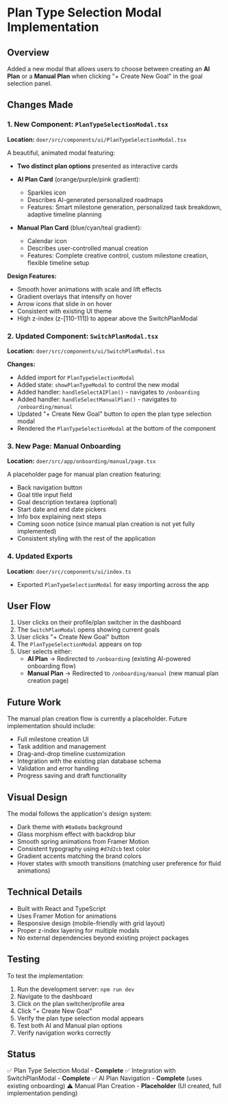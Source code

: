 # Plan Type Selection Modal Implementation

## Overview
Added a new modal that allows users to choose between creating an **AI Plan** or a **Manual Plan** when clicking "+ Create New Goal" in the goal selection panel.

## Changes Made

### 1. New Component: `PlanTypeSelectionModal.tsx`
**Location:** `doer/src/components/ui/PlanTypeSelectionModal.tsx`

A beautiful, animated modal featuring:
- **Two distinct plan options** presented as interactive cards
- **AI Plan Card** (orange/purple/pink gradient):
  - Sparkles icon
  - Describes AI-generated personalized roadmaps
  - Features: Smart milestone generation, personalized task breakdown, adaptive timeline planning
  
- **Manual Plan Card** (blue/cyan/teal gradient):
  - Calendar icon
  - Describes user-controlled manual creation
  - Features: Complete creative control, custom milestone creation, flexible timeline setup

**Design Features:**
- Smooth hover animations with scale and lift effects
- Gradient overlays that intensify on hover
- Arrow icons that slide in on hover
- Consistent with existing UI theme
- High z-index (z-[110-111]) to appear above the SwitchPlanModal

### 2. Updated Component: `SwitchPlanModal.tsx`
**Location:** `doer/src/components/ui/SwitchPlanModal.tsx`

**Changes:**
- Added import for `PlanTypeSelectionModal`
- Added state: `showPlanTypeModal` to control the new modal
- Added handler: `handleSelectAIPlan()` - navigates to `/onboarding`
- Added handler: `handleSelectManualPlan()` - navigates to `/onboarding/manual`
- Updated "+ Create New Goal" button to open the plan type selection modal
- Rendered the `PlanTypeSelectionModal` at the bottom of the component

### 3. New Page: Manual Onboarding
**Location:** `doer/src/app/onboarding/manual/page.tsx`

A placeholder page for manual plan creation featuring:
- Back navigation button
- Goal title input field
- Goal description textarea (optional)
- Start date and end date pickers
- Info box explaining next steps
- Coming soon notice (since manual plan creation is not yet fully implemented)
- Consistent styling with the rest of the application

### 4. Updated Exports
**Location:** `doer/src/components/ui/index.ts`

- Exported `PlanTypeSelectionModal` for easy importing across the app

## User Flow

1. User clicks on their profile/plan switcher in the dashboard
2. The `SwitchPlanModal` opens showing current goals
3. User clicks "+ Create New Goal" button
4. The `PlanTypeSelectionModal` appears on top
5. User selects either:
   - **AI Plan** → Redirected to `/onboarding` (existing AI-powered onboarding flow)
   - **Manual Plan** → Redirected to `/onboarding/manual` (new manual plan creation page)

## Future Work

The manual plan creation flow is currently a placeholder. Future implementation should include:
- Full milestone creation UI
- Task addition and management
- Drag-and-drop timeline customization
- Integration with the existing plan database schema
- Validation and error handling
- Progress saving and draft functionality

## Visual Design

The modal follows the application's design system:
- Dark theme with `#0a0a0a` background
- Glass morphism effect with backdrop blur
- Smooth spring animations from Framer Motion
- Consistent typography using `#d7d2cb` text color
- Gradient accents matching the brand colors
- Hover states with smooth transitions (matching user preference for fluid animations)

## Technical Details

- Built with React and TypeScript
- Uses Framer Motion for animations
- Responsive design (mobile-friendly with grid layout)
- Proper z-index layering for multiple modals
- No external dependencies beyond existing project packages

## Testing

To test the implementation:
1. Run the development server: `npm run dev`
2. Navigate to the dashboard
3. Click on the plan switcher/profile area
4. Click "+ Create New Goal"
5. Verify the plan type selection modal appears
6. Test both AI and Manual plan options
7. Verify navigation works correctly

## Status

✅ Plan Type Selection Modal - **Complete**
✅ Integration with SwitchPlanModal - **Complete**
✅ AI Plan Navigation - **Complete** (uses existing onboarding)
⚠️ Manual Plan Creation - **Placeholder** (UI created, full implementation pending)





